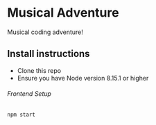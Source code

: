 # Musical Adventure

Musical coding adventure!

## Install instructions

- Clone this repo
- Ensure you have Node version 8.15.1 or higher

###### Frontend Setup
```shell script
npm start
```



